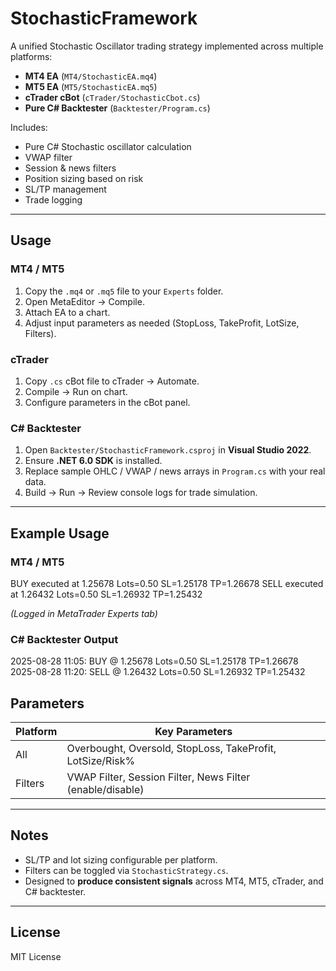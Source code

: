 # StochasticFramework

A unified Stochastic Oscillator trading strategy implemented across multiple platforms:

- **MT4 EA** (`MT4/StochasticEA.mq4`)  
- **MT5 EA** (`MT5/StochasticEA.mq5`)  
- **cTrader cBot** (`cTrader/StochasticCbot.cs`)  
- **Pure C# Backtester** (`Backtester/Program.cs`)  

Includes:

- Pure C# Stochastic oscillator calculation
- VWAP filter
- Session & news filters
- Position sizing based on risk
- SL/TP management
- Trade logging

---

## Usage

### MT4 / MT5
1. Copy the `.mq4` or `.mq5` file to your `Experts` folder.  
2. Open MetaEditor → Compile.  
3. Attach EA to a chart.  
4. Adjust input parameters as needed (StopLoss, TakeProfit, LotSize, Filters).  

### cTrader
1. Copy `.cs` cBot file to cTrader → Automate.  
2. Compile → Run on chart.  
3. Configure parameters in the cBot panel.

### C# Backtester
1. Open `Backtester/StochasticFramework.csproj` in **Visual Studio 2022**.  
2. Ensure **.NET 6.0 SDK** is installed.  
3. Replace sample OHLC / VWAP / news arrays in `Program.cs` with your real data.  
4. Build → Run → Review console logs for trade simulation.  

---

## Example Usage

### MT4 / MT5
BUY executed at 1.25678 Lots=0.50 SL=1.25178 TP=1.26678
SELL executed at 1.26432 Lots=0.50 SL=1.26932 TP=1.25432

*(Logged in MetaTrader Experts tab)*

### C# Backtester Output
2025-08-28 11:05: BUY @ 1.25678 Lots=0.50 SL=1.25178 TP=1.26678
2025-08-28 11:20: SELL @ 1.26432 Lots=0.50 SL=1.26932 TP=1.25432

## Parameters

| Platform | Key Parameters                     |
|----------|-----------------------------------|
| All      | Overbought, Oversold, StopLoss, TakeProfit, LotSize/Risk% |
| Filters  | VWAP Filter, Session Filter, News Filter (enable/disable) |

---

## Notes
- SL/TP and lot sizing configurable per platform.  
- Filters can be toggled via `StochasticStrategy.cs`.  
- Designed to **produce consistent signals** across MT4, MT5, cTrader, and C# backtester.

---

## License
MIT License

